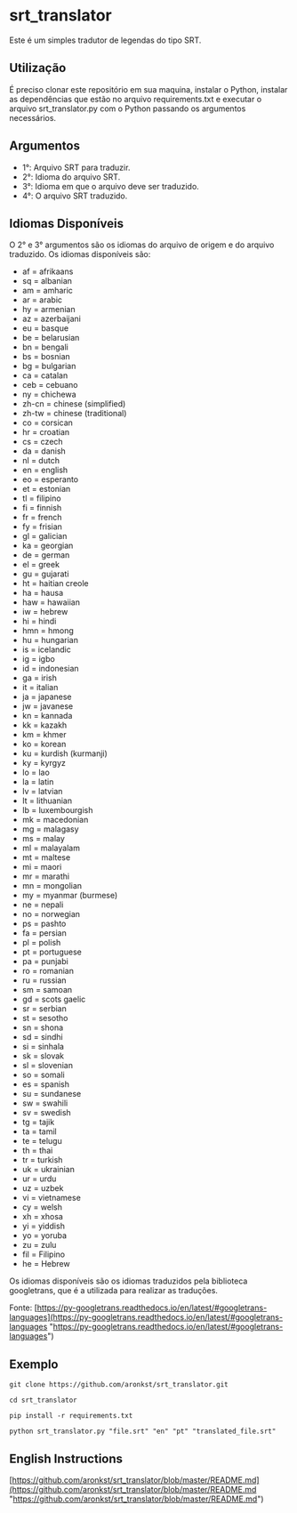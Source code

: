 # srt_translator

Este é um simples tradutor de legendas do tipo SRT.

## Utilização

É preciso clonar este repositório em sua maquina, instalar o Python, instalar as dependências que estão no arquivo requirements.txt e executar o arquivo srt_translator.py com o Python passando os argumentos necessários.

## Argumentos

- 1°: Arquivo SRT para traduzir.
- 2°: Idioma do arquivo SRT.
- 3°: Idioma em que o arquivo deve ser traduzido.
- 4°: O arquivo SRT traduzido.

## Idiomas Disponíveis

O 2° e 3° argumentos são os idiomas do arquivo de origem e do arquivo traduzido.
Os idiomas disponíveis são:

- af = afrikaans
- sq = albanian
- am = amharic
- ar = arabic
- hy = armenian
- az = azerbaijani
- eu = basque
- be = belarusian
- bn = bengali
- bs = bosnian
- bg = bulgarian
- ca = catalan
- ceb = cebuano
- ny = chichewa
- zh-cn = chinese (simplified)
- zh-tw = chinese (traditional)
- co = corsican
- hr = croatian
- cs = czech
- da = danish
- nl = dutch
- en = english
- eo = esperanto
- et = estonian
- tl = filipino
- fi = finnish
- fr = french
- fy = frisian
- gl = galician
- ka = georgian
- de = german
- el = greek
- gu = gujarati
- ht = haitian creole
- ha = hausa
- haw = hawaiian
- iw = hebrew
- hi = hindi
- hmn = hmong
- hu = hungarian
- is = icelandic
- ig = igbo
- id = indonesian
- ga = irish
- it = italian
- ja = japanese
- jw = javanese
- kn = kannada
- kk = kazakh
- km = khmer
- ko = korean
- ku = kurdish (kurmanji)
- ky = kyrgyz
- lo = lao
- la = latin
- lv = latvian
- lt = lithuanian
- lb = luxembourgish
- mk = macedonian
- mg = malagasy
- ms = malay
- ml = malayalam
- mt = maltese
- mi = maori
- mr = marathi
- mn = mongolian
- my = myanmar (burmese)
- ne = nepali
- no = norwegian
- ps = pashto
- fa = persian
- pl = polish
- pt = portuguese
- pa = punjabi
- ro = romanian
- ru = russian
- sm = samoan
- gd = scots gaelic
- sr = serbian
- st = sesotho
- sn = shona
- sd = sindhi
- si = sinhala
- sk = slovak
- sl = slovenian
- so = somali
- es = spanish
- su = sundanese
- sw = swahili
- sv = swedish
- tg = tajik
- ta = tamil
- te = telugu
- th = thai
- tr = turkish
- uk = ukrainian
- ur = urdu
- uz = uzbek
- vi = vietnamese
- cy = welsh
- xh = xhosa
- yi = yiddish
- yo = yoruba
- zu = zulu
- fil = Filipino
- he = Hebrew

Os idiomas disponíveis são os idiomas traduzidos pela biblioteca googletrans, que é a utilizada para realizar as traduções.

Fonte: [https://py-googletrans.readthedocs.io/en/latest/#googletrans-languages](https://py-googletrans.readthedocs.io/en/latest/#googletrans-languages "https://py-googletrans.readthedocs.io/en/latest/#googletrans-languages")

## Exemplo

`git clone https://github.com/aronkst/srt_translator.git`

`cd srt_translator`

`pip install -r requirements.txt`

`python srt_translator.py "file.srt" "en" "pt" "translated_file.srt"`

## English Instructions

[https://github.com/aronkst/srt_translator/blob/master/README.md](https://github.com/aronkst/srt_translator/blob/master/README.md "https://github.com/aronkst/srt_translator/blob/master/README.md")

